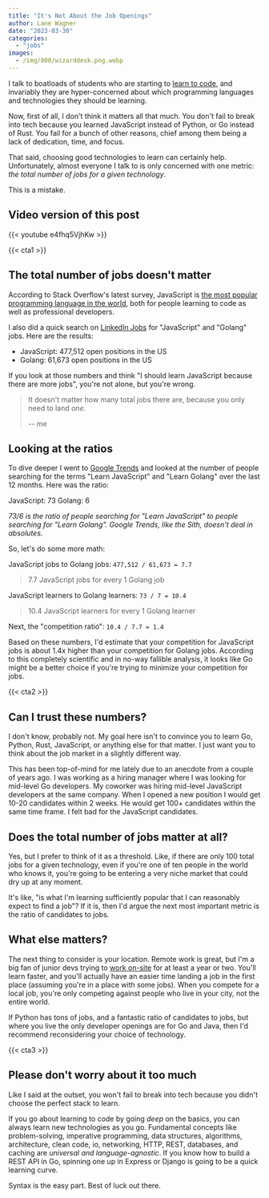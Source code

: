 ```yaml
---
title: "It's Not About the Job Openings"
author: Lane Wagner
date: "2023-03-30"
categories: 
  - "jobs"
images:
  - /img/800/wizarddesk.png.webp
---
```


I talk to boatloads of students who are starting to [learn to code](https://boot.dev), and invariably they are hyper-concerned about which programming languages and technologies they should be learning.

Now, first of all, I don't think it matters all that much. You don't fail to break into tech because you learned JavaScript instead of Python, or Go instead of Rust. You fail for a bunch of other reasons, chief among them being a lack of dedication, time, and focus.

That said, choosing good technologies to learn can certainly help. Unfortunately, almost everyone I talk to is only concerned with one metric: *the total number of jobs for a given technology*.

This is a mistake.

## Video version of this post

{{< youtube e4fhq5VjhKw >}}

{{< cta1 >}}

## The total number of jobs doesn't matter

According to Stack Overflow's latest survey, JavaScript is [the most popular programming language in the world](https://survey.stackoverflow.co/2022/#section-most-popular-technologies-programming-scripting-and-markup-languages), both for people learning to code as well as professional developers.

I also did a quick search on [LinkedIn Jobs](https://www.linkedin.com/jobs) for "JavaScript" and "Golang" jobs. Here are the results:

* JavaScript: 477,512 open positions in the US
* Golang: 61,673 open positions in the US

If you look at those numbers and think "I should learn JavaScript because there are more jobs", you're not alone, but you're wrong.

> It doesn't matter how many total jobs there are, because you only need to land *one*.
>
> -- me

## Looking at the ratios

To dive deeper I went to [Google Trends](https://trends.google.com/trends/explore?geo=US&q=learn%20javascript,learn%20golang&hl=en) and looked at the number of people searching for the terms "Learn JavaScript" and "Learn Golang" over the last 12 months. Here was the ratio:

JavaScript: 73
Golang: 6

*73/6 is the ratio of people searching for "Learn JavaScript" to people searching for "Learn Golang". Google Trends, like the Sith, doesn't deal in absolutes.*

So, let's do some more math:

JavaScript jobs to Golang jobs: `477,512 / 61,673 = 7.7`

> 7.7 JavaScript jobs for every 1 Golang job

JavaScript learners to Golang learners: `73 / 7 = 10.4`

> 10.4 JavaScript learners for every 1 Golang learner

Next, the "competition ratio": `10.4 / 7.7 = 1.4`

Based on these numbers, I'd estimate that your competition for JavaScript jobs is about 1.4x higher than your competition for Golang jobs. According to this completely scientific and in no-way fallible analysis, it looks like Go might be a better choice if you're trying to minimize your competition for jobs.

{{< cta2 >}}

## Can I trust these numbers?

I don't know, probably not. My goal here isn't to convince you to learn Go, Python, Rust, JavaScript, or anything else for that matter. I just want you to think about the job market in a slightly different way.

This has been top-of-mind for me lately due to an anecdote from a couple of years ago. I was working as a hiring manager where I was looking for mid-level Go developers. My coworker was hiring mid-level JavaScript developers at the same company. When I opened a new position I would get 10-20 candidates within 2 weeks. He would get 100+ candidates within the same time frame. I felt bad for the JavaScript candidates.

## Does the total number of jobs matter at all?

Yes, but I prefer to think of it as a threshold. Like, if there are only 100 total jobs for a given technology, even if you're one of ten people in the world who knows it, you're going to be entering a very niche market that could dry up at any moment.

It's like, "is what I'm learning sufficiently popular that I can reasonably expect to find a job"? If it is, then I'd argue the next most important metric is the ratio of candidates to jobs.

## What else matters?

The next thing to consider is your location. Remote work is great, but I'm a big fan of junior devs trying to [work on-site](/about/#9-get-an-on-site-full-time-job-first) for at least a year or two. You'll learn faster, and you'll actually have an easier time landing a job in the first place (assuming you're in a place with some jobs). When you compete for a local job, you're only competing against people who live in your city, not the entire world.

If Python has tons of jobs, and a fantastic ratio of candidates to jobs, but where you live the only developer openings are for Go and Java, then I'd recommend reconsidering your choice of technology.

{{< cta3 >}}

## Please don't worry about it too much

Like I said at the outset, you won't fail to break into tech because you didn't choose the perfect stack to learn.

If you go about learning to code by going *deep* on the basics, you can always learn new technologies as you go. Fundamental concepts like problem-solving, imperative programming, data structures, algorithms, architecture, clean code, io, networking, HTTP, REST, databases, and caching are *universal and language-agnostic*. If you know how to build a REST API in Go, spinning one up in Express or Django is going to be a quick learning curve.

Syntax is the easy part. Best of luck out there.
